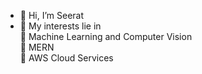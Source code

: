 - 👋 Hi, I’m Seerat
- 👀 My interests lie in </br>
  🌱 Machine Learning and Computer Vision </br>
  🌱 MERN </br>
  🌱 AWS Cloud Services </br>


<!---
seeratfatima19/seeratfatima19 is a ✨ special ✨ repository because its `README.md` (this file) appears on your GitHub profile.
You can click the Preview link to take a look at your changes.
--->
